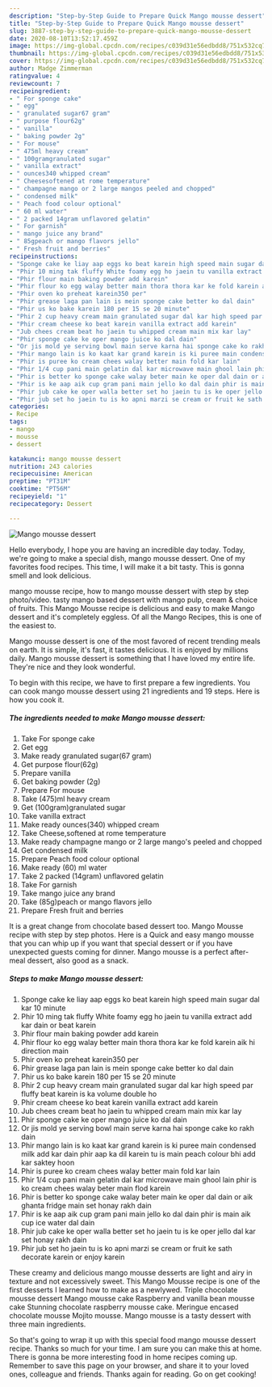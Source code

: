 ```yaml
---
description: "Step-by-Step Guide to Prepare Quick Mango mousse dessert"
title: "Step-by-Step Guide to Prepare Quick Mango mousse dessert"
slug: 3887-step-by-step-guide-to-prepare-quick-mango-mousse-dessert
date: 2020-08-10T13:52:17.459Z
image: https://img-global.cpcdn.com/recipes/c039d31e56edbdd8/751x532cq70/mango-mousse-dessert-recipe-main-photo.jpg
thumbnail: https://img-global.cpcdn.com/recipes/c039d31e56edbdd8/751x532cq70/mango-mousse-dessert-recipe-main-photo.jpg
cover: https://img-global.cpcdn.com/recipes/c039d31e56edbdd8/751x532cq70/mango-mousse-dessert-recipe-main-photo.jpg
author: Madge Zimmerman
ratingvalue: 4
reviewcount: 7
recipeingredient:
- " For sponge cake"
- " egg"
- " granulated sugar67 gram"
- " purpose flour62g"
- " vanilla"
- " baking powder 2g"
- " For mouse"
- " 475ml heavy cream"
- " 100gramgranulated sugar"
- " vanilla extract"
- " ounces340 whipped cream"
- " Cheesesoftened at rome temperature"
- " champagne mango or 2 large mangos peeled and chopped"
- " condensed milk"
- " Peach food colour optional"
- " 60 ml water"
- " 2 packed 14gram unflavored gelatin"
- " For garnish"
- " mango juice any brand"
- " 85gpeach or mango flavors jello"
- " Fresh fruit and berries"
recipeinstructions:
- "Sponge cake ke liay aap eggs ko beat karein high speed main sugar dal kar 10 minute"
- "Phir 10 ming tak fluffy White foamy egg ho jaein tu vanilla extract add kar dain or beat karein"
- "Phir flour main baking powder add karein"
- "Phir flour ko egg walay better main thora thora kar ke fold karein aik hi direction main"
- "Phir oven ko preheat karein350 per"
- "Phir grease laga pan lain is mein sponge cake better ko dal dain"
- "Phir us ko bake karein 180 per 15 se 20 minute"
- "Phir 2 cup heavy cream main granulated sugar dal kar high speed par fluffy beat karein is ka volume double ho"
- "Phir cream cheese ko beat karein vanilla extract add karein"
- "Jub chees cream beat ho jaein tu whipped cream main mix kar lay"
- "Phir sponge cake ke oper mango juice ko dal dain"
- "Or jis mold ye serving bowl main serve karna hai sponge cake ko rakh dain"
- "Phir mango lain is ko kaat kar grand karein is ki puree main condensed milk add kar dain phir aap ka dil karein tu is main peach colour bhi add kar saktey hoon"
- "Phir is puree ko cream chees walay better main fold kar lain"
- "Phir 1/4 cup pani main gelatin dal kar microwave main ghool lain phir is ko cream chees walay beter main flod karein"
- "Phir is better ko sponge cake walay beter main ke oper dal dain or aik ghanta fridge main set honay rakh dain"
- "Phir is ke aap aik cup gram pani main jello ko dal dain phir is main aik cup ice water dal dain"
- "Phir jub cake ke oper walla better set ho jaein tu is ke oper jello dal kar set honay rakh dain"
- "Phir jub set ho jaein tu is ko apni marzi se cream or fruit ke sath decorate karein or enjoy karein"
categories:
- Recipe
tags:
- mango
- mousse
- dessert

katakunci: mango mousse dessert 
nutrition: 243 calories
recipecuisine: American
preptime: "PT31M"
cooktime: "PT56M"
recipeyield: "1"
recipecategory: Dessert

---
```



![Mango mousse dessert](https://img-global.cpcdn.com/recipes/c039d31e56edbdd8/751x532cq70/mango-mousse-dessert-recipe-main-photo.jpg)

Hello everybody, I hope you are having an incredible day today. Today, we're going to make a special dish, mango mousse dessert. One of my favorites food recipes. This time, I will make it a bit tasty. This is gonna smell and look delicious.

mango mousse recipe, how to mango mousse dessert with step by step photo/video. tasty mango based dessert with mango pulp, cream &amp; choice of fruits. This Mango Mousse recipe is delicious and easy to make Mango dessert and it&#39;s completely eggless. Of all the Mango Recipes, this is one of the easiest to.

Mango mousse dessert is one of the most favored of recent trending meals on earth. It is simple, it's fast, it tastes delicious. It is enjoyed by millions daily. Mango mousse dessert is something that I have loved my entire life. They're nice and they look wonderful.


To begin with this recipe, we have to first prepare a few ingredients. You can cook mango mousse dessert using 21 ingredients and 19 steps. Here is how you cook it.

<!--inarticleads1-->

##### The ingredients needed to make Mango mousse dessert:

1. Take  For sponge cake
1. Get  egg
1. Make ready  granulated sugar(67 gram)
1. Get  purpose flour(62g)
1. Prepare  vanilla
1. Get  baking powder (2g)
1. Prepare  For mouse
1. Take  (475)ml heavy cream
1. Get  (100gram)granulated sugar
1. Take  vanilla extract
1. Make ready  ounces(340) whipped cream
1. Take  Cheese,softened at rome temperature
1. Make ready  champagne mango or 2 large mango&#39;s peeled and chopped
1. Get  condensed milk
1. Prepare  Peach food colour optional
1. Make ready  (60) ml water
1. Take  2 packed (14gram) unflavored gelatin
1. Take  For garnish
1. Take  mango juice any brand
1. Take  (85g)peach or mango flavors jello
1. Prepare  Fresh fruit and berries


It is a great change from chocolate based dessert too. Mango Mousse recipe with step by step photos. Here is a Quick and easy mango mousse that you can whip up if you want that special dessert or if you have unexpected guests coming for dinner. Mango mousse is a perfect after-meal dessert, also good as a snack. 

<!--inarticleads2-->

##### Steps to make Mango mousse dessert:

1. Sponge cake ke liay aap eggs ko beat karein high speed main sugar dal kar 10 minute
1. Phir 10 ming tak fluffy White foamy egg ho jaein tu vanilla extract add kar dain or beat karein
1. Phir flour main baking powder add karein
1. Phir flour ko egg walay better main thora thora kar ke fold karein aik hi direction main
1. Phir oven ko preheat karein350 per
1. Phir grease laga pan lain is mein sponge cake better ko dal dain
1. Phir us ko bake karein 180 per 15 se 20 minute
1. Phir 2 cup heavy cream main granulated sugar dal kar high speed par fluffy beat karein is ka volume double ho
1. Phir cream cheese ko beat karein vanilla extract add karein
1. Jub chees cream beat ho jaein tu whipped cream main mix kar lay
1. Phir sponge cake ke oper mango juice ko dal dain
1. Or jis mold ye serving bowl main serve karna hai sponge cake ko rakh dain
1. Phir mango lain is ko kaat kar grand karein is ki puree main condensed milk add kar dain phir aap ka dil karein tu is main peach colour bhi add kar saktey hoon
1. Phir is puree ko cream chees walay better main fold kar lain
1. Phir 1/4 cup pani main gelatin dal kar microwave main ghool lain phir is ko cream chees walay beter main flod karein
1. Phir is better ko sponge cake walay beter main ke oper dal dain or aik ghanta fridge main set honay rakh dain
1. Phir is ke aap aik cup gram pani main jello ko dal dain phir is main aik cup ice water dal dain
1. Phir jub cake ke oper walla better set ho jaein tu is ke oper jello dal kar set honay rakh dain
1. Phir jub set ho jaein tu is ko apni marzi se cream or fruit ke sath decorate karein or enjoy karein


These creamy and delicious mango mousse desserts are light and airy in texture and not excessively sweet. This Mango Mousse recipe is one of the first desserts I learned how to make as a newlywed. Triple chocolate mousse dessert Mango mousse cake Raspberry and vanilla bean mousse cake Stunning chocolate raspberry mousse cake. Meringue encased chocolate mousse Mojito mousse. Mango mousse is a tasty dessert with three main ingredients. 

So that's going to wrap it up with this special food mango mousse dessert recipe. Thanks so much for your time. I am sure you can make this at home. There is gonna be more interesting food in home recipes coming up. Remember to save this page on your browser, and share it to your loved ones, colleague and friends. Thanks again for reading. Go on get cooking!
